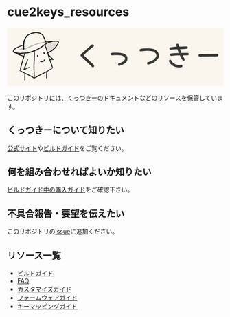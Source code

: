 # cue2keys_resources

![ロゴ](./img/logo.png)

このリポジトリには、[くっつきー](https://cue2keys.esplo.net/)のドキュメントなどのリソースを保管しています。

## くっつきーについて知りたい

[公式サイト](https://cue2keys.esplo.net/)や[ビルドガイド](./docs/build_guide.md)をご覧ください。

## 何を組み合わせればよいか知りたい

[ビルドガイド中の購入ガイド](./docs/build_guide.md)をご確認下さい。

## 不具合報告・要望を伝えたい

このリポジトリの[issue](https://github.com/esplo/cue2keys_resources/issues)に追加ください。

## リソース一覧

- [ビルドガイド](./docs/build_guide.md)
- [FAQ](./docs/faq.md)
- [カスタマイズガイド](./docs/customize_guide.md)
- [ファームウェアガイド](./docs/firmware_guide.md)
- [キーマッピングガイド](./docs/keymap_guide.md)

